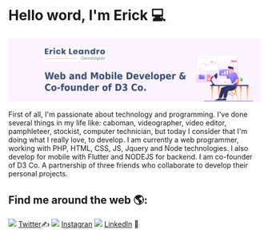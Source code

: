 # Hello word, I'm Erick ‍💻


<img src="https://raw.githubusercontent.com/jerickleandro/jerickleandro/master/gh-header-image.jpg" alt="banner that says Erick Leandro - Developer Web and mobile">

First of all, I'm passionate about technology and programming. I've done several things in my life like: caboman, videographer, video editor, pamphleteer, stockist, computer technician, but today I consider that I'm doing what I really love, to develop.
I am currently a web programmer, working with PHP, HTML, CSS, JS, Jquery and Node technologies. I also develop for mobile with Flutter and NODEJS for backend.
I am co-founder of D3 Co. A partnership of three friends who collaborate to develop their personal projects.
## Find me around the web 🌎:

<img src="https://img.shields.io/badge/Twitter-1DA1F2?style=for-the-badge&logo=twitter&logoColor=white"> <a href="https://www.twitter.com/erick_enda">Twitter</a>✍
<img src="https://img.shields.io/badge/Instagram-E4405F?style=for-the-badge&logo=instagram&logoColor=white"> <a href="https://www.instagram.com/j_erickleandro/"> Instagran</a>
<img src="https://img.shields.io/badge/LinkedIn-0077B5?style=for-the-badge&logo=linkedin&logoColor=white"> <a href="https://www.linkedin.com/in/erick-leandro-25aa9952/">LinkedIn</a> 💼

